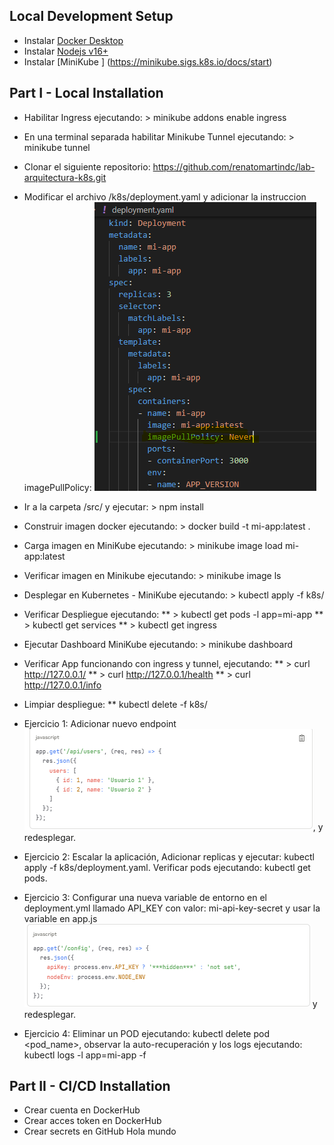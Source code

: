 ## Local Development Setup
* Instalar [Docker Desktop](https://www.docker.com/products/docker-desktop/)
* Instalar [Nodejs v16+](https://nodejs.org/id/blog/release/v16.16.0/) 
* Instalar [MiniKube ] (https://minikube.sigs.k8s.io/docs/start)

## Part I - Local Installation

* Habilitar Ingress ejecutando: > minikube addons enable ingress
* En una terminal separada habilitar Minikube Tunnel ejecutando: > minikube tunnel
* Clonar el siguiente repositorio: https://github.com/renatomartindc/lab-arquitectura-k8s.git
* Modificar el archivo /k8s/deployment.yaml y  adicionar la instruccion imagePullPolicy: ![Image Pull Poliucy](images/ipp.png)
* Ir a la carpeta /src/ y ejecutar: > npm install
* Construir imagen docker ejecutando: > docker build -t mi-app:latest .
* Carga imagen en MiniKube ejecutando: > minikube image load mi-app:latest
* Verificar imagen en Minikube ejecutando: > minikube image ls

* Desplegar en Kubernetes - MiniKube ejecutando: > kubectl apply -f k8s/
* Verificar Despliegue ejecutando: 
	** > kubectl get pods -l app=mi-app
	** > kubectl get services
	** > kubectl get ingress

* Ejecutar Dashboard MiniKube ejecutando: > minikube dashboard
* Verificar App funcionando con ingress y tunnel, ejecutando:
	** > curl http://127.0.0.1/
	** > curl http://127.0.0.1/health
	** > curl http://127.0.0.1/info

* Limpiar despliegue:
  ** kubectl delete -f k8s/



* Ejercicio 1: Adicionar nuevo endpoint ![Nuevo Endpoint](images/ne.png), y redesplegar.
* Ejercicio 2: Escalar la aplicación, Adicionar replicas y ejecutar: kubectl apply -f k8s/deployment.yaml. Verificar pods ejecutando: kubectl get pods.
* Ejercicio 3: Configurar una nueva variable de entorno en el deployment.yml llamado API_KEY con valor: mi-api-key-secret y usar la variable en app.js ![Api Key](images/ak.png) y redesplegar.
* Ejercicio 4: Eliminar un POD ejecutando: kubectl delete pod <pod_name>, observar la auto-recuperación y los logs ejecutando: kubectl logs -l app=mi-app -f



## Part II - CI/CD Installation

* Crear cuenta en DockerHub
* Crear acces token en DockerHub
* Crear secrets en GitHub
Hola mundo



